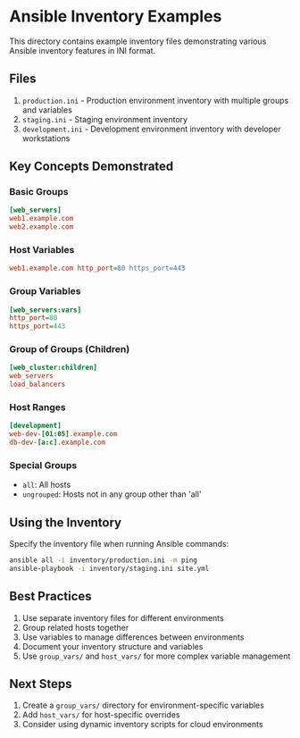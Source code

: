 # Ansible Inventory Examples

This directory contains example inventory files demonstrating various Ansible inventory features in INI format.

## Files

1. `production.ini` - Production environment inventory with multiple groups and variables
2. `staging.ini` - Staging environment inventory
3. `development.ini` - Development environment inventory with developer workstations

## Key Concepts Demonstrated

### Basic Groups
```ini
[web_servers]
web1.example.com
web2.example.com
```

### Host Variables
```ini
web1.example.com http_port=80 https_port=443
```

### Group Variables
```ini
[web_servers:vars]
http_port=80
https_port=443
```

### Group of Groups (Children)
```ini
[web_cluster:children]
web_servers
load_balancers
```

### Host Ranges
```ini
[development]
web-dev-[01:05].example.com
db-dev-[a:c].example.com
```

### Special Groups
- `all`: All hosts
- `ungrouped`: Hosts not in any group other than 'all'

## Using the Inventory

Specify the inventory file when running Ansible commands:

```bash
ansible all -i inventory/production.ini -m ping
ansible-playbook -i inventory/staging.ini site.yml
```

## Best Practices

1. Use separate inventory files for different environments
2. Group related hosts together
3. Use variables to manage differences between environments
4. Document your inventory structure and variables
5. Use `group_vars/` and `host_vars/` for more complex variable management

## Next Steps

1. Create a `group_vars/` directory for environment-specific variables
2. Add `host_vars/` for host-specific overrides
3. Consider using dynamic inventory scripts for cloud environments
